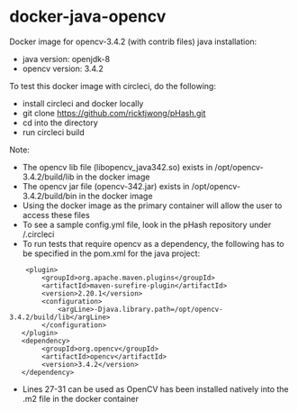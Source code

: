 # docker-java-opencv
Docker image for opencv-3.4.2 (with contrib files) java installation:
  - java version: openjdk-8
  - opencv version: 3.4.2

To test this docker image with circleci, do the following:
  - install circleci and docker locally
  - git clone https://github.com/ricktjwong/pHash.git
  - cd into the directory
  - run circleci build

Note:
  - The opencv lib file (libopencv_java342.so) exists in /opt/opencv-3.4.2/build/lib in the docker image
  - The opencv jar file (opencv-342.jar) exists in /opt/opencv-3.4.2/build/bin in the docker image
  - Using the docker image as the primary container will allow the user to access these files
  - To see a sample config.yml file, look in the pHash repository under /.circleci
  - To run tests that require opencv as a dependency, the following has to be specified in the pom.xml for the java project:
  ```
      <plugin>
          <groupId>org.apache.maven.plugins</groupId>
          <artifactId>maven-surefire-plugin</artifactId>
          <version>2.20.1</version>
          <configuration>
              <argLine>-Djava.library.path=/opt/opencv-3.4.2/build/lib</argLine>
          </configuration>
     </plugin>
     <dependency>
          <groupId>org.opencv</groupId>
          <artifactId>opencv</artifactId>
          <version>3.4.2</version>
     </dependency>
  ```
  - Lines 27-31 can be used as OpenCV has been installed natively into the .m2 file in the docker container
